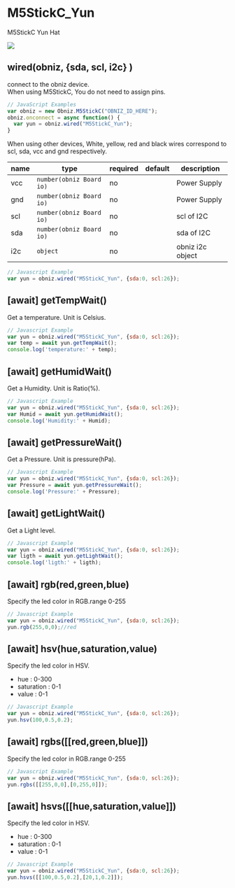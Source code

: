 # M5StickC_Yun

M5StickC Yun Hat

![](image.jpg)

## wired(obniz,  {sda, scl, i2c} )

connect to the obniz device.  
When using M5StickC, You do not need to assign pins. 

```javascript
// JavaScript Examples
var obniz = new Obniz.M5StickC("OBNIZ_ID_HERE");
obniz.onconnect = async function() {
  var yun = obniz.wired("M5StickC_Yun");
}
```

When using other devices, White, yellow, red and black wires correspond to scl, sda, vcc and gnd respectively.  

name | type | required | default | description
--- | --- | --- | --- | ---
vcc | `number(obniz Board io)` | no |  &nbsp; | Power Supply
gnd | `number(obniz Board io)` | no |  &nbsp; | Power Supply
scl | `number(obniz Board io)` | no |  &nbsp; | scl of I2C
sda | `number(obniz Board io)` | no | &nbsp;  | sda of I2C
i2c | `object` | no | &nbsp;  | obniz i2c object

```javascript
// Javascript Example
var yun = obniz.wired("M5StickC_Yun", {sda:0, scl:26});
```

## [await] getTempWait()

Get a temperature. Unit is Celsius.

```javascript
// Javascript Example
var yun = obniz.wired("M5StickC_Yun", {sda:0, scl:26});
var temp = await yun.getTempWait();
console.log('temperature:' + temp);
```

## [await] getHumidWait()

Get a Humidity. Unit is Ratio(%).

```javascript
// Javascript Example
var yun = obniz.wired("M5StickC_Yun", {sda:0, scl:26});
var Humid = await yun.getHumidWait();
console.log('Humidity:' + Humid);
```

## [await] getPressureWait()

Get a Pressure. Unit is pressure(hPa).

```javascript
// Javascript Example
var yun = obniz.wired("M5StickC_Yun", {sda:0, scl:26});
var Pressure = await yun.getPressureWait();
console.log('Pressure:' + Pressure);
```


## [await] getLightWait()

Get a Light level. 

```javascript
// Javascript Example
var yun = obniz.wired("M5StickC_Yun", {sda:0, scl:26});
var ligth = await yun.getLightWait();
console.log('ligth:' + ligth);
```

## [await] rgb(red,green,blue)

Specify the led color in RGB.range 0-255

```javascript
// Javascript Example
var yun = obniz.wired("M5StickC_Yun", {sda:0, scl:26});
yun.rgb(255,0,0);//red
```

## [await] hsv(hue,saturation,value)

Specify the led color in HSV.

- hue : 0-300
- saturation : 0-1
- value : 0-1

```javascript
// Javascript Example
var yun = obniz.wired("M5StickC_Yun", {sda:0, scl:26});
yun.hsv(100,0.5,0.2);
```

## [await] rgbs([[red,green,blue]])

Specify the led color in RGB.range 0-255

```javascript
// Javascript Example
var yun = obniz.wired("M5StickC_Yun", {sda:0, scl:26});
yun.rgbs([[255,0,0],[0,255,0]]);
```

## [await] hsvs([[hue,saturation,value]])

Specify the led color in HSV.

- hue : 0-300
- saturation : 0-1
- value : 0-1

```javascript
// Javascript Example
var yun = obniz.wired("M5StickC_Yun", {sda:0, scl:26});
yun.hsvs([[100,0.5,0.2],[20,1,0.2]]);
```
